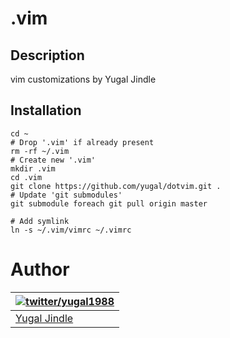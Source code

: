 # .vim

## Description
vim customizations by Yugal Jindle

## Installation

```
cd ~
# Drop '.vim' if already present
rm -rf ~/.vim
# Create new '.vim'
mkdir .vim
cd .vim
git clone https://github.com/yugal/dotvim.git .
# Update 'git submodules'
git submodule foreach git pull origin master

# Add symlink
ln -s ~/.vim/vimrc ~/.vimrc
```

# Author
| [![twitter/yugal1988](https://www.gravatar.com/avatar/19c28676f977300166c0f35f41a9aae0?s=90)](http://twitter.com/yugal1988 "Follow @yugal1988 on Twitter") |
|---|
| [Yugal Jindle](http://stackoverflow.com/users/731963/yugal-jindle) |

